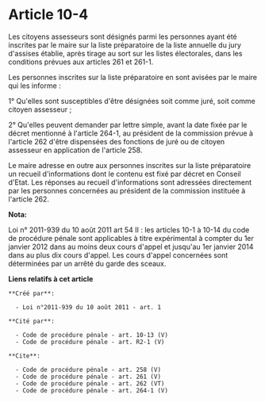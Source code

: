 # Article 10-4

Les citoyens assesseurs sont désignés parmi les personnes ayant été inscrites par le maire sur la liste préparatoire de la
liste annuelle du jury d'assises établie, après tirage au sort sur les listes électorales, dans les conditions prévues aux
articles 261 et 261-1. 

Les personnes inscrites sur la liste préparatoire en sont avisées par le maire qui les informe : 

1° Qu'elles sont susceptibles d'être désignées soit comme juré, soit comme citoyen assesseur ; 

2° Qu'elles peuvent demander par lettre simple, avant la date fixée par le décret mentionné à l'article 264-1, au président
de la commission prévue à l'article 262 d'être dispensées des fonctions de juré ou de citoyen assesseur en application de
l'article 258.

Le maire adresse en outre aux personnes inscrites sur la liste préparatoire un recueil d'informations dont le contenu est
fixé par décret en Conseil d'Etat. Les réponses au recueil d'informations sont adressées directement par les personnes
concernées au président de la commission instituée à l'article 262.

**Nota:**

Loi n° 2011-939 du 10 août 2011 art 54 II : les articles 10-1 à 10-14 du code de procédure pénale sont applicables à titre
expérimental à compter du 1er janvier 2012 dans au moins deux cours d'appel et jusqu'au 1er janvier 2014 dans au plus dix
cours d'appel. Les cours d'appel concernées sont déterminées par un arrêté du garde des sceaux.

**Liens relatifs à cet article**

	**Créé par**:

	  - Loi n°2011-939 du 10 août 2011 - art. 1

	**Cité par**:

	  - Code de procédure pénale - art. 10-13 (V)
	  - Code de procédure pénale - art. R2-1 (V)

	**Cite**:

	  - Code de procédure pénale - art. 258 (V)
	  - Code de procédure pénale - art. 261 (V)
	  - Code de procédure pénale - art. 262 (VT)
	  - Code de procédure pénale - art. 264-1 (V)
